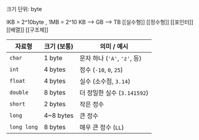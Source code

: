 
크기 단위: byte

lKB = 2^10byte , 1MB = 2^10 KB --> GB --> TB 
[[실수형]]
[[정수형]]
[[포인터]]
[[배열]]
[[구조체]]

|자료형|크기 (보통)|의미 / 예시|
|---|---|---|
|`char`|1 byte|문자 하나 (`'A'`, `'z'`, 등)|
|`int`|4 bytes|정수 (`-10`, `0`, `25`)|
|`float`|4 bytes|실수 (소수점, `3.14`)|
|`double`|8 bytes|더 정밀한 실수 (`3.141592`)|
|`short`|2 bytes|작은 정수|
|`long`|4~8 bytes|큰 정수|
|`long long`|8 bytes|매우 큰 정수 (`LL`)|



